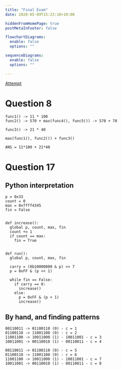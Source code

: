 ```yaml
---
title: "Final Exam"
date: 2020-05-09T15:23:10+10:00

hiddenFromHomePage: true
postMetaInFooter: false

flowchartDiagrams:
  enable: false
  options: ""

sequenceDiagrams: 
  enable: false
  options: ""

---
```


[Attempt](./attempt.html)

# Question 8

```
func1() -> 11 * 100
func2() -> 570 + max(func4(), func5()) -> 570 + 70

func3() -> 21 * 40

max(func1(), func2()) + func3()

ANS = 11*100 + 21*40
```

# Question 17

## Python interpretation

```
p = 0x33
count = 0
max = 0xffff4345
fin = False

  
def increase():
  global p, count, max, fin
  count += 1
  if count == max:
    fin = True


def run():
  global p, count, max, fin
      
  carry = (0b10000000 & p) >> 7
  p = 0xFF & (p << 1)
  
  while fin == False:
    if carry == 0:
      increase()
    else:
      p = 0xFF & (p + 1)
      increase()
```      

## By hand, and finding patterns

```
00110011 -> 01100110 (0) - c = 1
01100110 -> 11001100 (0) - c = 2
11001100 -> 10011000 (1) - 10011001 - c = 3
10011001 -> 00110010 (1) - 00110011 - c = 4

00110011 -> 01100110 (0) - c = 5
01100110 -> 11001100 (0) - c = 6
11001100 -> 10011000 (1) - 10011001 - c = 7
10011001 -> 00110010 (1) - 00110011 - c = 8
```

